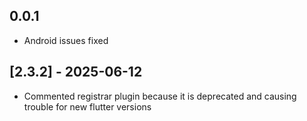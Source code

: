 ## 0.0.1

- Android issues fixed

## [2.3.2] - 2025-06-12
- Commented registrar plugin because it is deprecated and causing trouble for new flutter versions